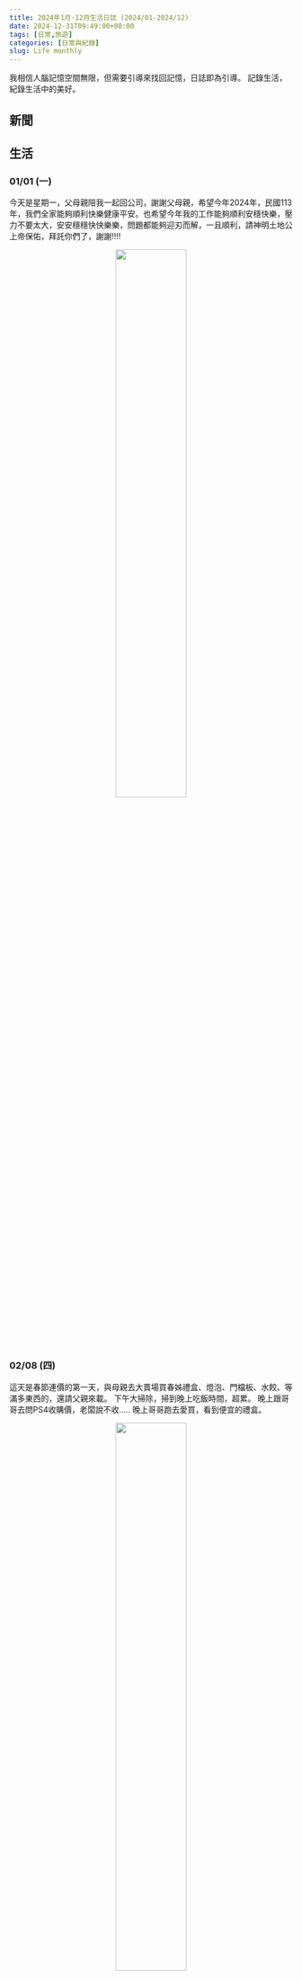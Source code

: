 ```yaml
---
title: 2024年1月-12月生活日誌 (2024/01-2024/12)
date: 2024-12-31T09:49:00+08:00
tags: [日常,旅遊]
categories: [日常與紀錄]
slug: Life monthly
---
```


我相信人腦記憶空間無限，但需要引導來找回記憶，日誌即為引導。
記錄生活，紀錄生活中的美好。

<!--more-->


## 新聞
### 


## 生活
### 01/01 (一)
今天是星期一，父母親陪我一起回公司，謝謝父母親，希望今年2024年，民國113年，我們全家能夠順利快樂健康平安。也希望今年我的工作能夠順利安穩快樂，壓力不要太大，安安穩穩快快樂樂，問題都能夠迎刃而解，一且順利，請神明土地公上帝保佑，拜託你們了，謝謝!!!!

<div style="text-align: center">
    <img src="/images/日常與紀錄/2023年11-12月生活紀錄/20240101_新年第一天父母陪我回去.jpg" width="50%" />
</div>

### 02/08 (四)
這天是春節連價的第一天，與母親去大賣場買春姊禮盒、燈泡、門檔板、水餃、等滿多東西的，還請父親來載。
下午大掃除，掃到晚上吃飯時間，超累。
晚上跟哥哥去問PS4收購價，老闆說不收.....
晚上哥哥跑去愛買，看到便宜的禮盒。

<div style="text-align: center">
    <img src="/images/日常與紀錄/2024年/20240208_大潤發買禮盒與餅乾1.jpg" width="50%" />
</div>

<div style="text-align: center">
    <img src="/images/日常與紀錄/2024年/20240208_大潤發買禮盒與餅乾2.jpg" width="50%" />
</div>

### 02/09 (五)
這天跟母親來買包子，順便去愛買看昨天便宜的禮盒，然後又看到蛋捲禮盒，也買了兩盒。
下午去阿嬤家拜拜，因為阿嬤癡呆記憶錯亂還認為我父親怎樣怎樣，所以我父親沒去，我跟哥哥和母親有去。
去吃個飯意思一下後，趕回家與父親吃團圓飯，新年快樂!!!

<div style="text-align: center">
    <img src="/images/日常與紀錄/2024年/20240209_早上買包子、愛買買禮盒.jpg" width="50%" />
</div>

<div style="text-align: center">
    <img src="/images/日常與紀錄/2024年/20240209_下午拜拜.jpg" width="50%" />
</div>

<div style="text-align: center">
    <img src="/images/日常與紀錄/2024年/20240209_晚上在家吃團圓飯.jpg" width="50%" />
</div>

### 02/10 (六)
這天晚上回外婆家，順便去看燈會。
看完燈會去夜市逛，在夜市母親與一個學生聊天，順便買掛包給我們吃~
晚上睡外婆家，發現整個環境很差而且燈還壞掉，印象不是很好。

<div style="text-align: center">
    <img src="/images/日常與紀錄/2024年/20240210_晚上出發回南部，順便看燈會.jpg" width="50%" />
</div>

<div style="text-align: center">
    <img src="/images/日常與紀錄/2024年/20240210_燈會1.jpg" width="50%" />
</div>
<div style="text-align: center">
    <img src="/images/日常與紀錄/2024年/20240210_燈會2.jpg" width="50%" />
</div>
<div style="text-align: center">
    <img src="/images/日常與紀錄/2024年/20240210_燈會3.jpg" width="50%" />
</div>
<div style="text-align: center">
    <img src="/images/日常與紀錄/2024年/20240210_看完燈會去逛夜市，媽媽買掛包1.jpg" width="50%" />
</div>
<div style="text-align: center">
    <img src="/images/日常與紀錄/2024年/20240210_看完燈會去逛夜市，媽媽買掛包2.jpg" width="50%" />
</div>


### 02/11 (日)
早上幫外婆拜拜，中午回程，路上經過休息站。

<div style="text-align: center">
    <img src="/images/日常與紀錄/2024年/20240211_早上幫外婆拜拜.jpg" width="50%" />
</div>
<div style="text-align: center">
    <img src="/images/日常與紀錄/2024年/20240211_下午回程休息站.jpg" width="50%" />
</div>


### 02/13 (二)
周一02/12在家裡媽媽說初三不能外出
這天02/13初四媽媽說迎財神，也盡量不要外出，但我說明天我要回公司，今天農民曆也說是和拜拜，所以我跟哥哥去拜拜。
<div style="text-align: center">
    <img src="/images/日常與紀錄/2024年/20240213_早上去天宮坦拜拜.jpg" width="50%" />
</div>

### 02/14 (三)
早上與家人去吃貴族世家。
下午家人陪我回公司，這春節連假7天一下就過去了，時間真的過太快了，好不甘心，謝謝家人陪我度過，祝接下來的一年，我們全家健康平安快樂順利，財源廣進，一切如願，謝謝!!!!!
<div style="text-align: center">
    <img src="/images/日常與紀錄/2024年/20240214_家人一起去吃貴族世家.jpg" width="50%" />
</div>

<div style="text-align: center">
    <img src="/images/日常與紀錄/2024年/20240214_家人陪我回公司.jpg" width="50%" />
</div>


### 02/18
第一次知道有華泰名城，跑去逛逛
<div style="text-align: center">
    <img src="/images/日常與紀錄/2024年/20240218_131756.jpg" width="50%" />
</div>

<div style="text-align: center">
    <img src="/images/日常與紀錄/2024年/20240218_150259.jpg" width="50%" />
</div>




### 02/25
第一次確診新冠肺炎，請假兩天，長官還一副不願意，幹
<div style="text-align: center">
    <img src="/images/日常與紀錄/2024年/20240225_145624.jpg" width="50%" />
</div>

<div style="text-align: center">
    <img src="/images/日常與紀錄/2024年/20240228_195113.jpg" width="50%" />
</div>


### 03/09
阿嬤感染心冠肺炎，住院，去看她
<div style="text-align: center">
    <img src="/images/日常與紀錄/2024年/20240309_122355.jpg" width="50%" />
</div>


### 03/31
陪媽媽到公司附近的雜貨店買陶瓷鍋
<div style="text-align: center">
    <img src="/images/日常與紀錄/2024年/20240331_144419.jpg" width="50%" />
</div>


### 04/13
母親手做水煎包，好吃
<div style="text-align: center">
    <img src="/images/日常與紀錄/2024年/20240413_172100.jpg" width="50%" />
</div>


### 04/28
入手小米平板電腦
<div style="text-align: center">
    <img src="/images/日常與紀錄/2024年/20240428_162211.png" width="50%" />
</div>

### 05/05
看阿嬤，發現以前爺爺的照片
<div style="text-align: center">
    <img src="/images/日常與紀錄/2024年/20240505_112150.jpg" width="50%" />
</div>

### 05/10
母親節那週，我去台北上課，在車站摔壞了用了兩年的水瓶
<div style="text-align: center">
    <img src="/images/日常與紀錄/2024年/20240510_074911.jpg" width="50%" />
</div>

### 05/??
我被告知升遷，整個問號，也覺得不知道是怎麼判斷的，但還好升遷了，因為我學弟下半年升遷，如果我比較晚升遷反而很尷尬。


### 05/25
第一次參加聯誼，有要到連絡方式，搞得我這幾天很緊張，當然是被退貨了，但至少經歷過。
<div style="text-align: center">
    <img src="/images/日常與紀錄/2024年/20240525_105312.jpg" width="50%" />
</div>
 


### 06/03
因為聯誼，這幾天搞得很緊張，第一次把機車弄丟



### 06/06
同事去日本玩，給了一包綜合巧克力，是好東西
<div style="text-align: center">
    <img src="/images/日常與紀錄/2024年/20240606_174109.jpg" width="50%" />
</div>



### 06/10
在垃圾堆撿到GamePass一個月，剛好我的過期了，爽賺
<div style="text-align: center">
    <img src="/images/日常與紀錄/2024年/20240610_150801.jpg" width="50%" />
</div>


### 06/22
第一次與家人打保齡球
<div style="text-align: center">
    <img src="/images/日常與紀錄/2024年/20240622_134657.jpg" width="50%" />
</div>


### 07/13
第一次買Lego的Lemans賽車9x8
<div style="text-align: center">
    <img src="/images/日常與紀錄/2024年/20240713_214111.jpg" width="50%" />
</div>


### 07/20
這週買了SteamDeck，花了1萬五
<div style="text-align: center">
    <img src="/images/日常與紀錄/2024年/20240720_224213.jpg" width="50%" />
</div>


### 07/28 
與母親去市場買菜，順便去南亞大論發，上次去已經是十年前的事情了
<div style="text-align: center">
    <img src="/images/日常與紀錄/2024年/20240728_082428.jpg" width="50%" />
</div>


### 08/11
這週沒有回家，很久沒有這樣看電影了
<div style="text-align: center">
    <img src="/images/日常與紀錄/2024年/20240811_143708.jpg" width="50%" />
</div>



### 09/07
參加手作蛋黃酥
<div style="text-align: center">
    <img src="/images/日常與紀錄/2024年/20240907_181858.jpg" width="50%" />
</div>

### 09/14
這天很特別，我們回新營，除了看外婆，特別去真武殿上帝廟求補運籤，希望我們全家健康平安快樂，有好運，一切順利。
當天也看到了軌道車、以前年代的市場、買肉丸

<div style="text-align: center">
    <img src="/images/日常與紀錄/2024年/20240914_102654.jpg" width="50%" />
</div>

<div style="text-align: center">
    <img src="/images/日常與紀錄/2024年/20240914_103000.jpg" width="50%" />
</div>

<div style="text-align: center">
    <img src="/images/日常與紀錄/2024年/20240914_103600.jpg" width="50%" />
</div>

<div style="text-align: center">
    <img src="/images/日常與紀錄/2024年/20240914_105322.jpg" width="50%" />
</div>

### 09/21
媽媽跟我在愛買關門前跑去買東西，東西都被買光光，但我們買了雙鞋子，愛買9/31關門
<div style="text-align: center">
    <img src="/images/日常與紀錄/2024年/20240921_191911.jpg" width="50%" />
</div>
<div style="text-align: center">
    <img src="/images/日常與紀錄/2024年/20240921_195231.jpg" width="50%" />
</div>




### 10/12
這週是國慶日，我們跑去新竹縣逛，吃麵
<div style="text-align: center">
    <img src="/images/日常與紀錄/2024年/20241012_115452.jpg" width="50%" />
</div>

<div style="text-align: center">
    <img src="/images/日常與紀錄/2024年/20241012_123431.jpg" width="50%" />
</div>


### 11/14
父親頸椎骨刺真的痛到受不了，跑去照核磁共振，發現骨刺已經傷到神經，11/13(三)母親已經陪父親入住醫院，11/14(四)下午開刀，晚上母親來車站接我的時候，母親已經很疲憊，而且因為一直用酒精，母親鼻子已經有點破皮，我決定換我留下照顧父親。
我晚上留在醫院陪父親，父親狀況穩定，11/15(五)醫生就給出院，但傷到神經的部分，醫生說要幾個月才會好，希望趕快好起來。
11/17與哥哥母親去竹蓮寺土地公拜拜，感謝神明保佑。
<div style="text-align: center">
    <img src="/images/日常與紀錄/2024年/20241115_074606.jpg" width="50%" />
</div>

<div style="text-align: center">
    <img src="/images/日常與紀錄/2024年/20241117_100356.png" width="50%" />
</div>


### 11/24
火車站前突然有市集，買盒手工餅乾

<div style="text-align: center">
    <img src="/images/日常與紀錄/2024年/20241124_134050.jpg" width="50%" />
</div>



### 11/26
突然看到網路上有人賣 飛行船的冒險 的原聲CD，馬上買下來
<div style="text-align: center">
    <img src="/images/日常與紀錄/2024年/20241126_214831.jpg" width="50%" />
</div>


### 12/01
去模型店逛看到30MS系列，突然有種想養老婆的衝動，花重金買幾組回來玩
<div style="text-align: center">
    <img src="/images/日常與紀錄/2024年/20241201_200900.jpg" width="50%" />
</div>

<div style="text-align: center">
    <img src="/images/日常與紀錄/2024年/20241206_010000.jpg" width="50%" />
</div>

### 12/14
這天去漁港練開車，回來的路上嘗試開車回家，父親說切換車道，換車道時有人突然插進來，我嚇到急煞車，再次起步時不知為何打到倒退檔，撞到後面的機車和汽車。
還好已經有保險，目前狀況是保險還在處理中。
<div style="text-align: center">
    <img src="/images/日常與紀錄/2024年/20241214_124337.jpg" width="50%" />
</div>



### 12/21
哥哥去拜拜請求工作快樂順利，買了蛋糕，有隻麋鹿我從此記得。
<div style="text-align: center">
    <img src="/images/日常與紀錄/2024年/20241221_184657.jpg" width="50%" />
</div>

### 12/29
買了NCC-1701企業號模型，是絕版的當初2009年電影上映的模型，可以放CD片
<div style="text-align: center">
    <img src="/images/日常與紀錄/2024年/20241229_143545.jpg" width="50%" />
</div>



### 2024年末
目前看起來，還算平安順利，謝謝上帝神明土地公的保佑，謝謝!!


### 明年2025年(民國114年)的期許
老樣子:
1. 斷線資料量能夠穩定，樁功能連線都能穩定，不需要讓我操心
2. 遇到的問題能夠迎刃而解，被指派的工作能夠順利解決，壓力不要太大，一切順利安穩快樂，後續工作安排也請不要為難我，拜託
3. 不要讓我孤獨一人，不希望每次責任重大的項目都想我身上丟
4. 遇到選擇，能夠沉著忍靜的應對，深思熟慮，做出正確的選擇，不要耍白癡在那為了凸顯或一時衝動做出傷害自己的舉動。
5. 家人身體健康平安快樂，哥哥工作也能順利安穩。
6. 希望人際關係能有所進展。